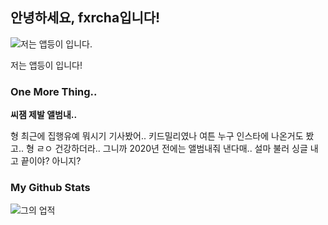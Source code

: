 ## 안녕하세요, fxrcha입니다!

![저는 앱등이 입니다.](https://cdn.discordapp.com/attachments/773921287851474995/773947315383042098/iPhone_11_-_Reveal-2.gif)

저는 앱등이 입니다!

### One More Thing..
**씨잼 제발 앨범내..**

형 최근에 집행유예 뭐시기 기사봤어.. 
키드밀리였나 여튼 누구 인스타에 나온거도 봤고..
형 ㄹㅇ 건강하더라.. 그니까 2020년 전에는 앨범내줘
낸다매.. 설마 불러 싱글 내고 끝이야? 아니지?

### My Github Stats
![그의 업적](https://github-readme-stats.vercel.app/api?username=fxrcha&show_icons=true)
